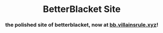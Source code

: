 <div align="center">
    <h1>BetterBlacket Site</h1>
    <h3>the polished site of betterblacket, now at <a href="https://bb.villainsrule.xyz">bb.villainsrule.xyz</a>!</h3>
</div>